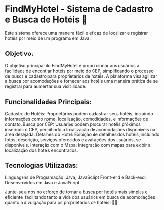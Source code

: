 # FindMyHotel - Sistema de Cadastro e Busca de Hotéis 🏨
Este sistema oferece uma maneira fácil e eficaz de localizar e registrar hotéis por meio de um programa em Java.

## Objetivo:
O objetivo principal do FindMyHotel é proporcionar aos usuários a facilidade de encontrar hotéis por meio do CEP, simplificando o processo de busca e cadastro para proprietários de hotéis. A plataforma visa agilizar a busca por acomodações e fornecer aos hotéis uma maneira prática de se registrar para aumentar sua visibilidade.

## Funcionalidades Principais:
Cadastro de Hotéis: Proprietários podem cadastrar seus hotéis, incluindo informações como nome, localização, comodidades, e informações de contato.
Busca por CEP: Usuários podem procurar hotéis próximos inserindo o CEP, permitindo a localização de acomodações disponíveis na área desejada.
Detalhes do Hotel: Exibição de detalhes dos hotéis, incluindo fotos, descrição, serviços oferecidos e avaliações dos usuários, se disponíveis.
Interação com o Mapa: Integração com mapas para exibir a localização dos hotéis encontrados.

## Tecnologias Utilizadas:
Linguagens de Programação: Java, JavaScript
Front-end e Back-end: Desenvolvidos em Java e JavaScript

Junte-se a nós no esforço de tornar a busca por hotéis mais simples e eficiente, facilitando tanto a vida dos usuários em busca de acomodações quanto a divulgação para os proprietários de hotéis! 🏨🌐
